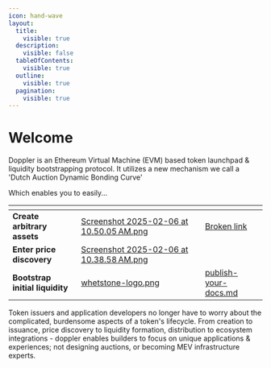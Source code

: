 ```yaml
---
icon: hand-wave
layout:
  title:
    visible: true
  description:
    visible: false
  tableOfContents:
    visible: true
  outline:
    visible: true
  pagination:
    visible: true
---
```


# Welcome



Doppler is an Ethereum Virtual Machine (EVM) based token launchpad & liquidity bootstrapping protocol. It utilizes a new mechanism we call a 'Dutch Auction Dynamic Bonding Curve'&#x20;



Which enables you to easily...

<table data-view="cards"><thead><tr><th></th><th data-hidden data-card-cover data-type="files"></th><th data-hidden></th><th data-hidden data-type="content-ref"></th></tr></thead><tbody><tr><td><strong>Create arbitrary assets</strong></td><td><a href=".gitbook/assets/Screenshot 2025-02-06 at 10.50.05 AM.png">Screenshot 2025-02-06 at 10.50.05 AM.png</a></td><td></td><td><a href="broken-reference">Broken link</a></td></tr><tr><td><strong>Enter price discovery</strong></td><td><a href=".gitbook/assets/Screenshot 2025-02-06 at 10.38.58 AM.png">Screenshot 2025-02-06 at 10.38.58 AM.png</a></td><td></td><td></td></tr><tr><td><strong>Bootstrap initial liquidity</strong> </td><td><a href=".gitbook/assets/whetstone-logo.png">whetstone-logo.png</a></td><td></td><td><a href="how-it-works/publish-your-docs.md">publish-your-docs.md</a></td></tr></tbody></table>

Token issuers and application developers no longer have to worry about the complicated, burdensome aspects of a token's lifecycle. From creation to issuance, price discovery to liquidity formation, distribution to ecosystem integrations - doppler enables builders to focus on unique applications & experiences; not designing auctions, or becoming MEV infrastructure experts.

